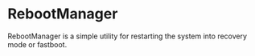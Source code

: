 # RebootManager
RebootManager is a simple utility for restarting the system into recovery mode or fastboot.
